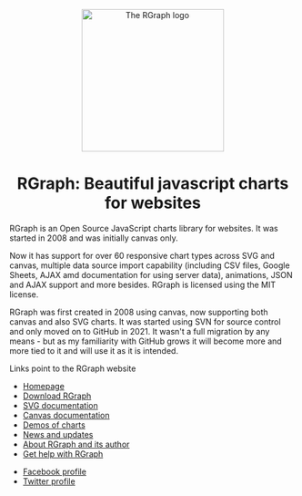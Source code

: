 <p align="center">
  <img src="https://www.rgraph.net/images/logo-250x250.png" alt="The RGraph logo" width="250" height="250" />
</p>

<h1 align="center">RGraph: Beautiful javascript charts for websites</h1>

RGraph is an Open Source JavaScript charts library for websites. It was started in 2008 and was initially
canvas only.

Now it has support for over 60 responsive chart types across SVG and canvas, multiple data source import
capability (including CSV files, Google Sheets, AJAX amd documentation for using server data), animations,
JSON and AJAX support and more besides. RGraph is licensed using the MIT license.

RGraph was first created in 2008 using canvas, now supporting both canvas and also SVG charts. It was started
using SVN for source control and only moved on to GitHub in 2021. It wasn't a full migration by any means -
but as my familiarity with GitHub grows it will become more and more tied to it and will use it as it
is intended.

<p>Links point to the RGraph website</p>
  
<ul>
  <li><a href="https://www.rgraph.net" target="_blank" target="_blank" target="_blank" target="_blank" target="_blank" target="_blank" target="_blank">Homepage</a></li>
  <li><a href="https://www.rgraph.net/download.html#stable" target="_blank" target="_blank" target="_blank" target="_blank" target="_blank" target="_blank" target="_blank">Download RGraph</a></li>
  <li><a href="https://www.rgraph.net/svg/index.html" target="_blank" target="_blank" target="_blank" target="_blank" target="_blank" target="_blank">SVG documentation</a></li>
  <li><a href="https://www.rgraph.net/canvas/index.html" target="_blank" target="_blank" target="_blank" target="_blank" target="_blank">Canvas documentation</a></li>
  <li><a href="https://www.rgraph.net/demos/index.html" target="_blank" target="_blank" target="_blank" target="_blank">Demos of charts</a></li>
  <li><a href="https://www.rgraph.net/blog/index.html" target="_blank" target="_blank" target="_blank">News and updates</a></li>
  <li><a href="https://www.rgraph.net/about.html" target="_blank" target="_blank">About RGraph and its author</a></li>
  <li><a href="https://www.rgraph.net/forum/index.html" target="_blank">Get help with RGraph</a></li>
</ul>

<ul>
  <li><a href="https://www.facebook.com/rgraph">Facebook profile</a></li>
  <li><a href="https://twitter.com/_rgraph">Twitter profile</a></li>
</ul>

